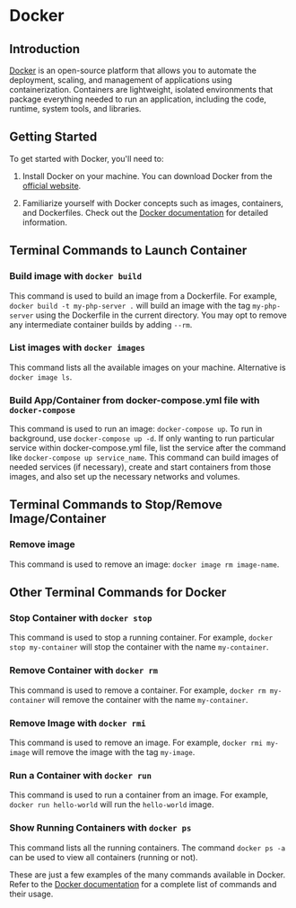 # Docker

## Introduction

[Docker](https://www.docker.com/) is an open-source platform that allows you to automate the deployment, scaling, and management of applications using containerization. Containers are lightweight, isolated environments that package everything needed to run an application, including the code, runtime, system tools, and libraries.


## Getting Started

To get started with Docker, you'll need to:

1. Install Docker on your machine. You can download Docker from the [official website](https://www.docker.com/get-started).

2. Familiarize yourself with Docker concepts such as images, containers, and Dockerfiles. Check out the [Docker documentation](https://docs.docker.com/) for detailed information.


## Terminal Commands to Launch Container

### Build image with `docker build`
This command is used to build an image from a Dockerfile. For example, `docker build -t my-php-server .` will build an image with the tag `my-php-server` using the Dockerfile in the current directory. You may opt to remove any intermediate container builds by adding `--rm`.

### List images with `docker images`
This command lists all the available images on your machine. Alternative is `docker image ls`.

### Build App/Container from docker-compose.yml file with `docker-compose`
This command is used to run an image: `docker-compose up`. To run in background, use `docker-compose up -d`. If only wanting to run particular service within docker-compose.yml file, list the service after the command like `docker-compose up service_name`. This command can build images of needed services (if necessary), create and start containers from those images, and also set up the necessary networks and volumes.


## Terminal Commands to Stop/Remove Image/Container

### Remove image
This command is used to remove an image: `docker image rm image-name`.


## Other Terminal Commands for Docker

### Stop Container with `docker stop`
This command is used to stop a running container. For example, `docker stop my-container` will stop the container with the name `my-container`.

### Remove Container with `docker rm`
This command is used to remove a container. For example, `docker rm my-container` will remove the container with the name `my-container`.

### Remove Image with `docker rmi`
This command is used to remove an image. For example, `docker rmi my-image` will remove the image with the tag `my-image`.

### Run a Container with `docker run`
This command is used to run a container from an image. For example, `docker run hello-world` will run the `hello-world` image.

### Show Running Containers with `docker ps`
This command lists all the running containers. The command `docker ps -a` can be used to view all containers (running or not).

These are just a few examples of the many commands available in Docker. Refer to the [Docker documentation](https://docs.docker.com/) for a complete list of commands and their usage.